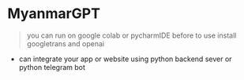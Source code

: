 # MyanmarGPT
> you can run on google colab or pycharmIDE
> before to use install googletrans and openai
- can integrate your app or website using python backend sever or python telegram bot
